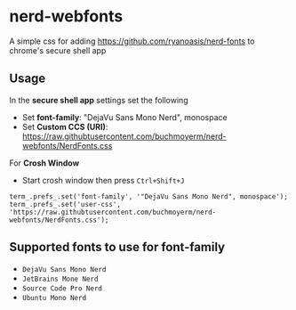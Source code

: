 # nerd-webfonts

A simple css for adding https://github.com/ryanoasis/nerd-fonts to chrome's secure shell app

## Usage

In the **secure shell app** settings set the following

* Set **font-family**: "DejaVu Sans Mono Nerd", monospace
* Set **Custom CCS (URI)**: https://raw.githubtusercontent.com/buchmoyerm/nerd-webfonts/NerdFonts.css

For **Crosh Window**

* Start crosh window then press `Ctrl+Shift+J`

```
term_.prefs_.set('font-family', '"DejaVu Sans Mono Nerd", monospace');
term_.prefs_.set('user-css', 'https://raw.githubtusercontent.com/buchmoyerm/nerd-webfonts/NerdFonts.css');
```

## Supported fonts to use for font-family

* `DejaVu Sans Mono Nerd`
* `JetBrains Mone Nerd`
* `Source Code Pro Nerd`
* `Ubuntu Mono Nerd`

